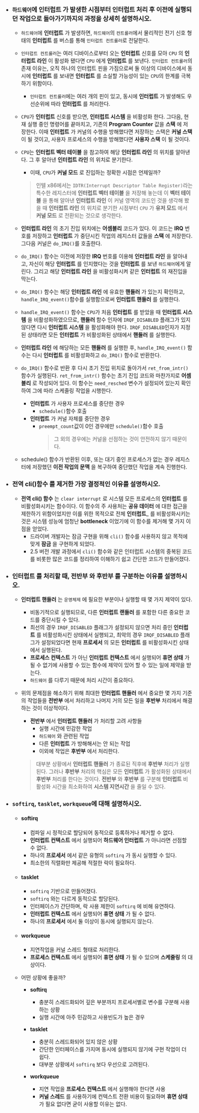 - ### `하드웨어`에 __인터럽트__ 가 발생한 시점부터 __인터럽트__ 처리 후 이전에 실행되던 작업으로 돌아가기까지의 과정을 상세히 설명하시오.
    
	- `하드웨어`에 __인터럽트__ 가 발생하면, `하드웨어`의 `컨트롤러`에서 물리적인 전기 신호 형태의 __인터럽트__ 를 버스를 통해 `인터럽트 컨트롤러`로 전달한다.
    
	- `인터럽트 컨트롤러`는 여러 디바이스로부터 오는 __인터럽트__ 신호를 모아 `CPU` 의 __인터럽트 라인__ 이 활성화 됐다면 `CPU` 에게 __인터럽트__ 를 보낸다. `인터럽트 컨트롤러`의 존재 이유는, 오직 하나의 인터럽트 핀을 가짐으로써 둘 이상의 디바이스에서 동시에 __인터럽트__ 를 보내면 __인터럽트__ 를 소실할 가능성이 있는 `CPU`의 한계를 극복하기 위함이다. 
		- `인터럽트 컨트롤러`에는 여러 개의 핀이 있고, 동시에 __인터럽트__ 가 발생해도 우선순위에 따라 __인터럽트__ 를 처리한다.

    - `CPU`가 __인터럽트__ 신호를 받으면, __인터럽트 시스템__ 을 비활성화 한다. 그다음, 현재 실행 중인 명령어를 끝마치고, 기존의 __Program Counter__ 값을 __스택__ 에 저장한다. 이때 __인터럽트__ 가 커널의 수행을 방해했다면 저장하는 스택은 __커널 스택__ 이 될 것이고, 사용자 프로세스의 수행을 방해했다면 __사용자 스택__ 이 될 것이다.

    - `CPU`는 __인터럽트 벡터 테이블__ 을 참고하여 해당 __인터럽트 라인__ 의 위치를 알아낸다. 그 후 알아낸 __인터럽트 라인__ 의 위치로 분기한다.
        - 이때, `CPU`가 __커널 모드__ 로 진입하는 정확한 시점은 언제일까?
		> 인텔 x86에서는 `IDTR(Interrupt Descriptor Table Register)`라는 특수한 레지스터에 __인터럽트 벡터 테이블__ 을 저장해 놓는데 이 __벡터 테이블__ 을 통해 알아낸 __인터럽트 라인__ 이 커널 영역의 코드인 것을 생각해 봤을 때 __인터럽트 라인__ 의 위치로 분기한 시점부터 `CPU` 가 __유저 모드__ 에서 __커널 모드__ 로 전환되는 것으로 생각한다.
    
	- __인터럽트 라인__ 의 초기 진입 위치에는 __어셈블리__ 코드가 있다. 이 코드는 __IRQ__ 번호를 저장하고 __인터럽트__ 가 중단시킨 작업의 레지스터 값들을 __스택__ 에 저장한다. 그다음 커널은 `do_IRQ()`를 호출한다.
    
	- `do_IRQ()` 함수는 이전에 저장한 __IRQ__ 번호를 이용해 __인터럽트 라인__ 을 알아내고, 자신이 해당 __인터럽트__ 를 인지했다는 것을 __인터럽트__ 를 보낸 `하드웨어`에게 알린다. 그리고 해당 __인터럽트 라인__ 을 비활성화시켜 같은 __인터럽트__ 의 재진입을 막는다.
    
	- `do_IRQ()` 함수는 해당 __인터럽트 라인__ 에 유효한 __핸들러__ 가 있는지 확인하고, `handle_IRQ_event()`함수를 실행함으로써 __인터럽트 핸들러__ 를 실행한다.
    
	- `handle_IRQ_event()` 함수는 `CPU`가 처음 __인터럽트__ 를 받았을 때 __인터럽트 시스템__ 을 비활성화하였으므로, __핸들러__ 함수 인자에 `IRQF_DISABLED` 플래그가 있지 않다면 다시 __인터럽트 시스템__ 을 활성화해야 한다. `IRQF_DISABLED`인자가 지정된 상태라면 모든 __인터럽트__ 가 비활성화된 상태에서 __핸들러__ 를 실행한다. 
    
	- __인터럽트 라인__ 에 해당하는 모든 __핸들러__ 를 실행한 후, `handle_IRQ_event()` 함수는 다시 __인터럽트__ 를 비활성화하고 `do_IRQ()` 함수로 반환한다. 
    
	- `do_IRQ()` 함수로 반환 후 다시 초기 진입 위치로 돌아가서 `ret_from_intr()` 함수가 실행된다. `ret_from_intr()` 함수는 초기 진입 코드와 마찬가지로 __어셈블리__ 로 작성되어 있다. 이 함수는 `need_resched` 변수가 설정되어 있는지 확인하여 그에 따라 스케줄링 작업을 시행한다. 
        - __인터럽트__ 가 사용자 프로세스를 중단한 경우
            - `schedule()`함수 호출
        - __인터럽트__ 가 커널 자체를 중단한 경우
            - `preempt_count`값이 0인 경우에만 `schedule()`함수 호출
				> 그 외의 경우에는 커널을 선점하는 것이 안전하지 않기 때문이다.
    
	- schedule() 함수가 반환된 이후, 또는 대기 중인 프로세스가 없는 경우 레지스터에 저장했던 __이전 작업의 문맥__ 을 복구하여 중단했던 작업을 계속 진행한다.

- ### __전역 cli()함수__ 를 제거한 가장 결정적인 이유를 설명하시오.
    
	- __전역 cli() 함수__ 는 `clear interrupt` 로 시스템 모든 프로세스의 __인터럽트__ 를 비활성화시키는 함수이다. 이 함수의 주 사용처는 __공유 데이터__ 에 대한 접근을 제한하기 위함이었지만 이를 위한 목적으로 전체 __인터럽트___ 를 비활성화시키는 것은 시스템 성능에 엄청난 __bottleneck__ 이었기에 이 함수를 제거해 몇 가지 이점을 얻었다.
		- 드라이버 개발자는 잠금 구현을 위해 `cli()` 함수를 사용하지 않고 목적에 맞게 __잠금__ 을 구현하게 되었다.
		- 2.5 버전 개발 과정에서 `cli()` 함수와 같은 인터럽트 시스템의 중복된 코드를 비롯한 많은 코드를 정리하여 이해하기 쉽고 간단한 코드가 만들어졌다.


- ### __인터럽트__ 를 처리할 때, __전반부__ 와 __후반부__ 를 구분하는 이유를 설명하시오.
	
	- __인터럽트 핸들러__ 는 `운영체제` 에 필요한 부분이나 실행할 때 몇 가지 제약이 있다. 
		- 비동기적으로 실행되므로, 다른 __인터럽트 랜들러__ 를 포함한 다른 중요한 코드를 중단시킬 수 있다.
		- 최선의 경우 `IRQF_DISABLED` 플래그가 설정되지 않으면 처리 중인 __인터럽트__ 를 비활성화시킨 상태에서 실행되고, 최악의 경우 `IRQF_DISABLED` 플래그가 설정되었다면 현재 __프로세서__ 의 모든 __인터럽트__ 를 비활성화시킨 상태에서 실행된다.
		- __프로세스 컨텍스트__ 가 아닌 __인터럽트 컨텍스트__ 에서 실행되어 __휴면 상태__ 가 될 수 없기에 사용할 수 있는 함수에 제약이 있어 할 수 있는 일에 제약을 받는다.
		- `하드웨어` 를 다루기 때문에 처리 시간이 중요하다.
	
	- 위의 문제점을 해소하기 위해 최대한 __인터럽트 핸들러__ 에서 중요한 몇 가지 기준의 작업들을 __전반부__ 에서 처리하고 나머지 거의 모든 일을 __후반부__ 처리에서 해결하는 것이 이상적이다.
		- __전반부__ 에서 __인터럽트 핸들러__ 가 처리할 고려 사항들
			- 실행 시간에 민감한 작업
			- `하드웨어` 와 관련된 작업
			- 다른 __인터럽트__ 가 방해해서는 안 되는 작업
			- 이외에 작업은 __후반부__ 에서 처리한다.
	
		> 대부분 상황에서 __인터럽트 핸들러__ 가 종료된 직후에 __후반부__ 처리가 실행된다. 그러나 __후반부__ 처리의 핵심은 모든 __인터럽트__ 가 활성화된 상태에서 __후반부__ 처리를 한다는 것이다. __전반부__ 와 __후반부__ 를 구분해 __인터럽트__ 비활성화 시간을 최소화하여 __시스템 지연시간__ 을 줄일 수 있다.

- ### `softirq`, `tasklet`, `workqueue`에 대해 설명하시오.

	- #### __softirq__ 
		- 컴파일 시 정적으로 할당되어 동적으로 등록하거나 제거할 수 없다.
		- __인터럽트 컨텍스트__ 에서 실행되어 __하드웨어 인터럽트__ 가 아니라면 선점할 수 없다.
		- 하나의 __프로세서__ 에서 같은 유형의 `softirq` 가 동시 실행할 수 있다.
		- 최소한의 직렬화만 제공해 적절한 락이 필요하다.
		
	- #### __tasklet__ 
		- `softirq` 기반으로 만들어졌다.
		- `softirq` 와는 다르게 동적으로 할당된다.
		- 인터페이스가 간단하며, 락 사용 제한이 `softirq`	에 비해 유연하다.
		- __인터럽트 컨텍스트__ 에서 실행되어 __휴면 상태__ 가 될 수 없다.
		- 하나의 __프로세서__ 에서 둘 이상이 동시에 실행되지 않는다.
		
	- #### __workqueue__ 
		- 지연작업을 커널 스레드 형태로 처리한다.
		- __프로세스 컨텍스트__ 에서 실행되어 __휴면 상태__ 가 될 수 있으며 __스케줄링__ 의 대상이다.
		
	- 어떤 상황에 좋을까?
		- __softirq__
			- 충분히 스레드화되어 깊은 부분까지 프로세서별로 변수를 구분해 사용하는 상황
			- 실행 시간에 아주 민감하고 사용빈도가 높은 경우
			
		- __tasklet__
			- 충분히 스레드화되어 있지 않은 상황
			- 간단한 인터페이스를 가지며 동시에 실행되지 않기에 구현 작업이 더 쉽다.
			- 대부분 상황에서 `softirq` 보다 우선으로 고려된다.
		
		- __workqueue__ 
			- 지연 작업을 __프로세스 컨텍스트__ 에서 실행해야 한다면 사용
			- __커널 스레드__ 를 사용하기에 컨텍스트 전환 비용이 필요하며 __휴면 상태__ 가 필요 없다면 굳이 사용할 이유는 없다.
			
